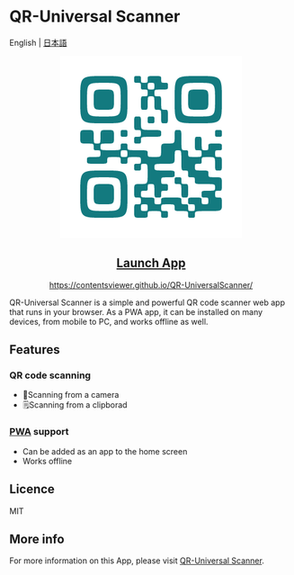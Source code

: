 # QR-Universal Scanner

English | [日本語](./README_jp.md)

<p align="center">
    <a href="https://contentsviewer.github.io/QR-UniversalScanner/">
      <img src="./logo.png"/>
    </a>
</p>
<h2 align="center">
    <a href="https://contentsviewer.github.io/QR-UniversalScanner/">Launch App</a>
</h2>
<p align="center">
    <a href="https://contentsviewer.github.io/QR-UniversalScanner/">
      https://contentsviewer.github.io/QR-UniversalScanner/
    </a>
</p>

QR-Universal Scanner is a simple and powerful QR code scanner web app that runs in your browser. As a PWA app, it can be installed on many devices, from mobile to PC, and works offline as well. 

## Features
### QR code scanning
* 🎥Scanning from a camera
* 🗒Scanning from a clipborad

### [PWA](https://developer.mozilla.org/en-US/docs/Web/Progressive_web_apps) support
* Can be added as an app to the home screen
* Works offline

## Licence
MIT

## More info
For more information on this App, please visit [QR-Universal Scanner](https://contentsviewer.work/Master/WebTool/QR-UniversalScanner/app).